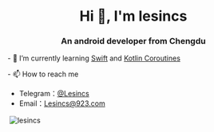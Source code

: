 <h1 align="center">Hi 👋, I'm lesincs</h1>
<h3 align="center">An android developer from Chengdu</h3>

\- 🌱 I’m currently learning  [Swift](https://www.swift.com/) and [Kotlin Coroutines](https://kotlinlang.org/docs/reference/coroutines-overview.html)

\- 📫 How to reach me 

* Telegram：[@Lesincs](https://t.me/Lesincs)
* Email：Lesincs@923.com

<p>&nbsp;<img align="center" src="https://github-readme-stats.vercel.app/api?username=lesincs&show_icons=true" alt="lesincs" /></p>
